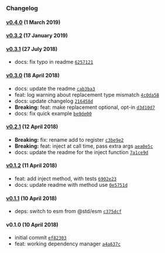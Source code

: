 ### Changelog

#### [v0.4.0](https://github.com/w33ble/carafe/compare/v0.3.2...v0.4.0) (1 March 2019)

#### [v0.3.2](https://github.com/w33ble/carafe/compare/v0.3.1...v0.3.2) (17 January 2019)

#### [v0.3.1](https://github.com/w33ble/carafe/compare/v0.3.0...v0.3.1) (27 July 2018)
- docs: fix typo in readme [`6257121`](https://github.com/w33ble/carafe/commit/625712101542f48490cd8ce9fbc4820c7a5e6be0)

#### [v0.3.0](https://github.com/w33ble/carafe/compare/v0.2.1...v0.3.0) (18 April 2018)
- docs: update the readme [`cab3ba3`](https://github.com/w33ble/carafe/commit/cab3ba3b490740faf6a8ad99b4cb68b4c7385462)
- feat: log warning about replacement type mismatch [`4c0da58`](https://github.com/w33ble/carafe/commit/4c0da5822d3672c886bc93c846686ca6c575191f)
- docs: update changelog [`216458d`](https://github.com/w33ble/carafe/commit/216458d5c3f91749df19b2bc56be42529b2bbed4)
- **Breaking:** feat: make replacement optional, opt-in [`d3d10d7`](https://github.com/w33ble/carafe/commit/d3d10d745e2461eb848b4127a9e8b82570f183d6)
- docs: fix quick example [`be9de00`](https://github.com/w33ble/carafe/commit/be9de0046c814f789999010a8d24aa436303f551)

#### [v0.2.1](https://github.com/w33ble/carafe/compare/v0.1.2...v0.2.1) (12 April 2018)
- **Breaking:** fix: rename add to register [`c3be9e2`](https://github.com/w33ble/carafe/commit/c3be9e24e17507ac61ffff0cc0c5ca32ea044930)
- **Breaking:** feat: inject at call time, pass extra args [`aea0e5c`](https://github.com/w33ble/carafe/commit/aea0e5c2f586efa278b078489010a7ae852a726b)
- docs: update the readme for the inject function [`7a1ce9d`](https://github.com/w33ble/carafe/commit/7a1ce9dfade1b28861fa1143e4d2fc16702dcba0)

#### [v0.1.2](https://github.com/w33ble/carafe/compare/v0.1.1...v0.1.2) (11 April 2018)
- feat: add inject method, with tests [`6902e23`](https://github.com/w33ble/carafe/commit/6902e23c137fbb8e60c8c2d0991d8316f0bb9282)
- docs: update readme with method use [`0e5751d`](https://github.com/w33ble/carafe/commit/0e5751d54a8e91df11b6bb3d1acb83bc7f83d04c)

#### [v0.1.1](https://github.com/w33ble/carafe/compare/v0.1.0...v0.1.1) (10 April 2018)
- deps: switch to esm from @std/esm [`c375dcf`](https://github.com/w33ble/carafe/commit/c375dcf8c21b5ff7550499f060250fa69b39fdba)

#### v0.1.0 (10 April 2018)
- initial commit [`ef82303`](https://github.com/w33ble/carafe/commit/ef8230317c07c79cc95f2c50d45f339d62d525d2)
- feat: working dependency manager [`a4a637c`](https://github.com/w33ble/carafe/commit/a4a637c775ba8c9d936c7ac6079611d411cb639d)
